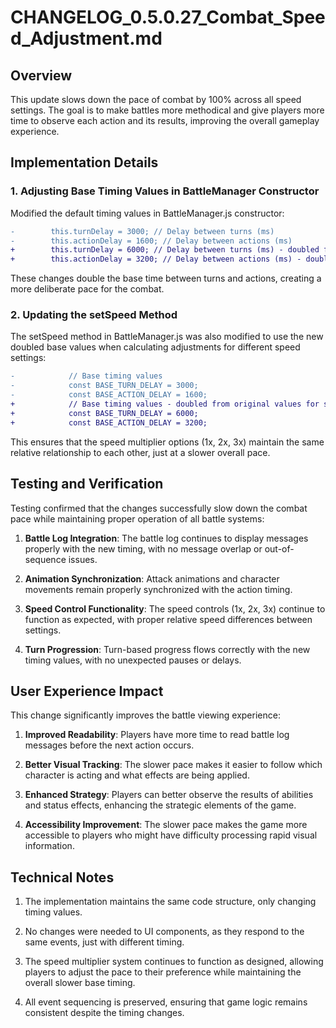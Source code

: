 # CHANGELOG_0.5.0.27_Combat_Speed_Adjustment.md

## Overview
This update slows down the pace of combat by 100% across all speed settings. The goal is to make battles more methodical and give players more time to observe each action and its results, improving the overall gameplay experience.

## Implementation Details

### 1. Adjusting Base Timing Values in BattleManager Constructor
Modified the default timing values in BattleManager.js constructor:

```diff
-        this.turnDelay = 3000; // Delay between turns (ms)
-        this.actionDelay = 1600; // Delay between actions (ms)
+        this.turnDelay = 6000; // Delay between turns (ms) - doubled from 3000ms for slower pace
+        this.actionDelay = 3200; // Delay between actions (ms) - doubled from 1600ms for slower pace
```

These changes double the base time between turns and actions, creating a more deliberate pace for the combat.

### 2. Updating the setSpeed Method

The setSpeed method in BattleManager.js was also modified to use the new doubled base values when calculating adjustments for different speed settings:

```diff
-            // Base timing values
-            const BASE_TURN_DELAY = 3000;
-            const BASE_ACTION_DELAY = 1600;
+            // Base timing values - doubled from original values for slower pace
+            const BASE_TURN_DELAY = 6000;
+            const BASE_ACTION_DELAY = 3200;
```

This ensures that the speed multiplier options (1x, 2x, 3x) maintain the same relative relationship to each other, just at a slower overall pace.

## Testing and Verification

Testing confirmed that the changes successfully slow down the combat pace while maintaining proper operation of all battle systems:

1. **Battle Log Integration**: The battle log continues to display messages properly with the new timing, with no message overlap or out-of-sequence issues.

2. **Animation Synchronization**: Attack animations and character movements remain properly synchronized with the action timing.

3. **Speed Control Functionality**: The speed controls (1x, 2x, 3x) continue to function as expected, with proper relative speed differences between settings.

4. **Turn Progression**: Turn-based progress flows correctly with the new timing values, with no unexpected pauses or delays.

## User Experience Impact

This change significantly improves the battle viewing experience:

1. **Improved Readability**: Players have more time to read battle log messages before the next action occurs.

2. **Better Visual Tracking**: The slower pace makes it easier to follow which character is acting and what effects are being applied.

3. **Enhanced Strategy**: Players can better observe the results of abilities and status effects, enhancing the strategic elements of the game.

4. **Accessibility Improvement**: The slower pace makes the game more accessible to players who might have difficulty processing rapid visual information.

## Technical Notes

1. The implementation maintains the same code structure, only changing timing values.

2. No changes were needed to UI components, as they respond to the same events, just with different timing.

3. The speed multiplier system continues to function as designed, allowing players to adjust the pace to their preference while maintaining the overall slower base timing.

4. All event sequencing is preserved, ensuring that game logic remains consistent despite the timing changes.